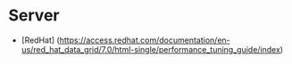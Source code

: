 # Server

- [RedHat] (https://access.redhat.com/documentation/en-us/red_hat_data_grid/7.0/html-single/performance_tuning_guide/index)
